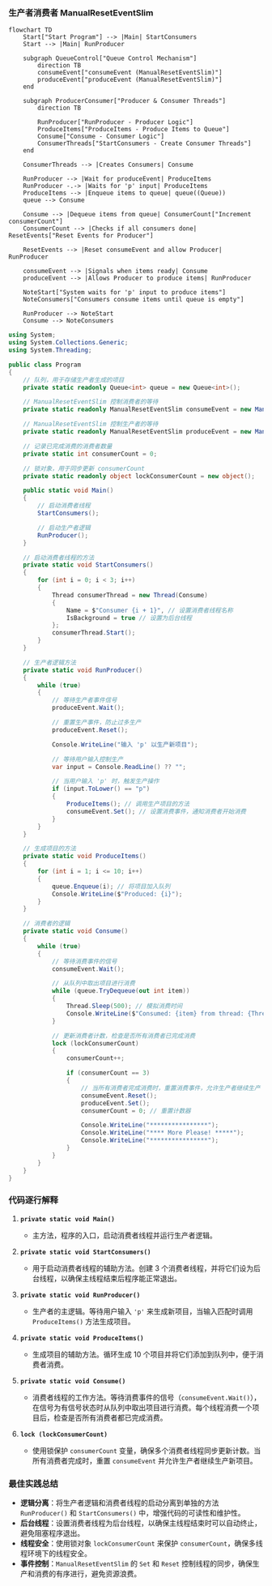 ### 生产者消费者 ManualResetEventSlim

```mermaid
flowchart TD
    Start["Start Program"] --> |Main| StartConsumers
    Start --> |Main| RunProducer
    
    subgraph QueueControl["Queue Control Mechanism"]
        direction TB
        consumeEvent["consumeEvent (ManualResetEventSlim)"]
        produceEvent["produceEvent (ManualResetEventSlim)"]
    end
    
    subgraph ProducerConsumer["Producer & Consumer Threads"]
        direction TB
        
        RunProducer["RunProducer - Producer Logic"]
        ProduceItems["ProduceItems - Produce Items to Queue"]
        Consume["Consume - Consumer Logic"]
        ConsumerThreads["StartConsumers - Create Consumer Threads"]
    end
    
    ConsumerThreads --> |Creates Consumers| Consume
    
    RunProducer --> |Wait for produceEvent| ProduceItems
    RunProducer -.-> |Waits for 'p' input| ProduceItems
    ProduceItems --> |Enqueue items to queue| queue((Queue))
    queue --> Consume
    
    Consume --> |Dequeue items from queue| ConsumerCount["Increment consumerCount"]
    ConsumerCount --> |Checks if all consumers done| ResetEvents["Reset Events for Producer"]
    
    ResetEvents --> |Reset consumeEvent and allow Producer| RunProducer
    
    consumeEvent --> |Signals when items ready| Consume
    produceEvent --> |Allows Producer to produce items| RunProducer
    
    NoteStart["System waits for 'p' input to produce items"]
    NoteConsumers["Consumers consume items until queue is empty"]
    
    RunProducer --> NoteStart
    Consume --> NoteConsumers
```

```csharp
using System;
using System.Collections.Generic;
using System.Threading;

public class Program
{
    // 队列，用于存储生产者生成的项目
    private static readonly Queue<int> queue = new Queue<int>();

    // ManualResetEventSlim 控制消费者的等待
    private static readonly ManualResetEventSlim consumeEvent = new ManualResetEventSlim(false);

    // ManualResetEventSlim 控制生产者的等待
    private static readonly ManualResetEventSlim produceEvent = new ManualResetEventSlim(true);

    // 记录已完成消费的消费者数量
    private static int consumerCount = 0;

    // 锁对象，用于同步更新 consumerCount
    private static readonly object lockConsumerCount = new object();

    public static void Main()
    {
        // 启动消费者线程
        StartConsumers();

        // 启动生产者逻辑
        RunProducer();
    }

    // 启动消费者线程的方法
    private static void StartConsumers()
    {
        for (int i = 0; i < 3; i++)
        {
            Thread consumerThread = new Thread(Consume)
            {
                Name = $"Consumer {i + 1}", // 设置消费者线程名称
                IsBackground = true // 设置为后台线程
            };
            consumerThread.Start();
        }
    }

    // 生产者逻辑方法
    private static void RunProducer()
    {
        while (true)
        {
            // 等待生产者事件信号
            produceEvent.Wait();

            // 重置生产事件，防止过多生产
            produceEvent.Reset();

            Console.WriteLine("输入 'p' 以生产新项目");

            // 等待用户输入控制生产
            var input = Console.ReadLine() ?? "";

            // 当用户输入 'p' 时，触发生产操作
            if (input.ToLower() == "p")
            {
                ProduceItems(); // 调用生产项目的方法
                consumeEvent.Set(); // 设置消费事件，通知消费者开始消费
            }
        }
    }

    // 生成项目的方法
    private static void ProduceItems()
    {
        for (int i = 1; i <= 10; i++)
        {
            queue.Enqueue(i); // 将项目加入队列
            Console.WriteLine($"Produced: {i}");
        }
    }

    // 消费者的逻辑
    private static void Consume()
    {
        while (true)
        {
            // 等待消费事件的信号
            consumeEvent.Wait();

            // 从队列中取出项目进行消费
            while (queue.TryDequeue(out int item))
            {
                Thread.Sleep(500); // 模拟消费时间
                Console.WriteLine($"Consumed: {item} from thread: {Thread.CurrentThread.Name}");
            }

            // 更新消费者计数，检查是否所有消费者已完成消费
            lock (lockConsumerCount)
            {
                consumerCount++;

                if (consumerCount == 3)
                {
                    // 当所有消费者完成消费时，重置消费事件，允许生产者继续生产
                    consumeEvent.Reset();
                    produceEvent.Set();
                    consumerCount = 0; // 重置计数器

                    Console.WriteLine("****************");
                    Console.WriteLine("**** More Please! *****");
                    Console.WriteLine("****************");
                }
            }
        }
    }
}
```

### 代码逐行解释

1. **`private static void Main()`**  
   - 主方法，程序的入口，启动消费者线程并运行生产者逻辑。

2. **`private static void StartConsumers()`**
   - 用于启动消费者线程的辅助方法。创建 3 个消费者线程，并将它们设为后台线程，以确保主线程结束后程序能正常退出。

3. **`private static void RunProducer()`**
   - 生产者的主逻辑。等待用户输入 `'p'` 来生成新项目，当输入匹配时调用 `ProduceItems()` 方法生成项目。

4. **`private static void ProduceItems()`**
   - 生成项目的辅助方法。循环生成 10 个项目并将它们添加到队列中，便于消费者消费。

5. **`private static void Consume()`**
   - 消费者线程的工作方法。等待消费事件的信号（`consumeEvent.Wait()`），在信号为有信号状态时从队列中取出项目进行消费。每个线程消费一个项目后，检查是否所有消费者都已完成消费。

6. **`lock (lockConsumerCount)`**
   - 使用锁保护 `consumerCount` 变量，确保多个消费者线程同步更新计数。当所有消费者完成时，重置 `consumeEvent` 并允许生产者继续生产新项目。

### 最佳实践总结

- **逻辑分离**：将生产者逻辑和消费者线程的启动分离到单独的方法 `RunProducer()` 和 `StartConsumers()` 中，增强代码的可读性和维护性。
- **后台线程**：设置消费者线程为后台线程，以确保主线程结束时可以自动终止，避免阻塞程序退出。
- **线程安全**：使用锁对象 `lockConsumerCount` 来保护 `consumerCount`，确保多线程环境下的线程安全。
- **事件控制**：`ManualResetEventSlim` 的 `Set` 和 `Reset` 控制线程的同步，确保生产和消费的有序进行，避免资源浪费。
